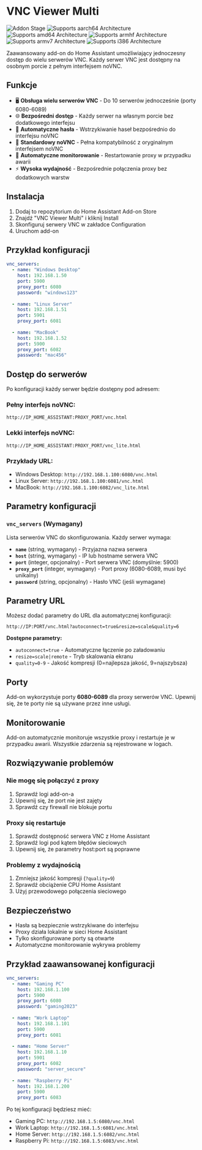 # VNC Viewer Multi

![Addon Stage][stage-badge]
![Supports aarch64 Architecture][aarch64-badge]
![Supports amd64 Architecture][amd64-badge]
![Supports armhf Architecture][armhf-badge]
![Supports armv7 Architecture][armv7-badge]
![Supports i386 Architecture][i386-badge]

Zaawansowany add-on do Home Assistant umożliwiający jednoczesny dostęp do wielu serwerów VNC. Każdy serwer VNC jest dostępny na osobnym porcie z pełnym interfejsem noVNC.

## Funkcje

- 🖥️ **Obsługa wielu serwerów VNC** - Do 10 serwerów jednocześnie (porty 6080-6089)
- 🌐 **Bezpośredni dostęp** - Każdy serwer na własnym porcie bez dodatkowego interfejsu
- 🔐 **Automatyczne hasła** - Wstrzykiwanie haseł bezpośrednio do interfejsu noVNC
- 📱 **Standardowy noVNC** - Pełna kompatybilność z oryginalnym interfejsem noVNC
- 🔄 **Automatyczne monitorowanie** - Restartowanie proxy w przypadku awarii
- ⚡ **Wysoka wydajność** - Bezpośrednie połączenia proxy bez dodatkowych warstw

## Instalacja

1. Dodaj to repozytorium do Home Assistant Add-on Store
2. Znajdź "VNC Viewer Multi" i kliknij Install
3. Skonfiguruj serwery VNC w zakładce Configuration
4. Uruchom add-on

## Przykład konfiguracji

```yaml
vnc_servers:
  - name: "Windows Desktop"
    host: 192.168.1.50
    port: 5900
    proxy_port: 6080
    password: "windows123"
    
  - name: "Linux Server"
    host: 192.168.1.51
    port: 5901
    proxy_port: 6081
    
  - name: "MacBook"
    host: 192.168.1.52
    port: 5900
    proxy_port: 6082
    password: "mac456"
```

## Dostęp do serwerów

Po konfiguracji każdy serwer będzie dostępny pod adresem:

### Pełny interfejs noVNC:
```
http://IP_HOME_ASSISTANT:PROXY_PORT/vnc.html
```

### Lekki interfejs noVNC:
```
http://IP_HOME_ASSISTANT:PROXY_PORT/vnc_lite.html
```

### Przykłady URL:
- Windows Desktop: `http://192.168.1.100:6080/vnc.html`
- Linux Server: `http://192.168.1.100:6081/vnc.html`
- MacBook: `http://192.168.1.100:6082/vnc_lite.html`

## Parametry konfiguracji

### `vnc_servers` (Wymagany)

Lista serwerów VNC do skonfigurowania. Każdy serwer wymaga:

- **`name`** (string, wymagany) - Przyjazna nazwa serwera
- **`host`** (string, wymagany) - IP lub hostname serwera VNC
- **`port`** (integer, opcjonalny) - Port serwera VNC (domyślnie: 5900)  
- **`proxy_port`** (integer, wymagany) - Port proxy (6080-6089, musi być unikalny)
- **`password`** (string, opcjonalny) - Hasło VNC (jeśli wymagane)

## Parametry URL

Możesz dodać parametry do URL dla automatycznej konfiguracji:

```
http://IP:PORT/vnc.html?autoconnect=true&resize=scale&quality=6
```

**Dostępne parametry:**
- `autoconnect=true` - Automatyczne łączenie po załadowaniu
- `resize=scale|remote` - Tryb skalowania ekranu
- `quality=0-9` - Jakość kompresji (0=najlepsza jakość, 9=najszybsza)

## Porty

Add-on wykorzystuje porty **6080-6089** dla proxy serwerów VNC. Upewnij się, że te porty nie są używane przez inne usługi.

## Monitorowanie

Add-on automatycznie monitoruje wszystkie proxy i restartuje je w przypadku awarii. Wszystkie zdarzenia są rejestrowane w logach.

## Rozwiązywanie problemów

### Nie mogę się połączyć z proxy
1. Sprawdź logi add-on-a
2. Upewnij się, że port nie jest zajęty
3. Sprawdź czy firewall nie blokuje portu

### Proxy się restartuje
1. Sprawdź dostępność serwera VNC z Home Assistant
2. Sprawdź logi pod kątem błędów sieciowych  
3. Upewnij się, że parametry host:port są poprawne

### Problemy z wydajnością
1. Zmniejsz jakość kompresji (`?quality=9`)
2. Sprawdź obciążenie CPU Home Assistant
3. Użyj przewodowego połączenia sieciowego

## Bezpieczeństwo

- Hasła są bezpiecznie wstrzykiwane do interfejsu
- Proxy działa lokalnie w sieci Home Assistant
- Tylko skonfigurowane porty są otwarte
- Automatyczne monitorowanie wykrywa problemy

## Przykład zaawansowanej konfiguracji

```yaml
vnc_servers:
  - name: "Gaming PC"
    host: 192.168.1.100
    port: 5900
    proxy_port: 6080
    password: "gaming2023"
    
  - name: "Work Laptop"
    host: 192.168.1.101
    port: 5900
    proxy_port: 6081
    
  - name: "Home Server"
    host: 192.168.1.10
    port: 5901
    proxy_port: 6082
    password: "server_secure"
    
  - name: "Raspberry Pi"
    host: 192.168.1.200
    port: 5900
    proxy_port: 6083
```

Po tej konfiguracji będziesz mieć:
- Gaming PC: `http://192.168.1.5:6080/vnc.html`
- Work Laptop: `http://192.168.1.5:6081/vnc.html`  
- Home Server: `http://192.168.1.5:6082/vnc.html`
- Raspberry Pi: `http://192.168.1.5:6083/vnc.html`

[stage-badge]: https://img.shields.io/badge/Addon%20stage-stable-green.svg
[aarch64-badge]: https://img.shields.io/badge/aarch64-yes-green.svg
[amd64-badge]: https://img.shields.io/badge/amd64-yes-green.svg
[armhf-badge]: https://img.shields.io/badge/armhf-yes-green.svg
[armv7-badge]: https://img.shields.io/badge/armv7-yes-green.svg
[i386-badge]: https://img.shields.io/badge/i386-yes-green.svg